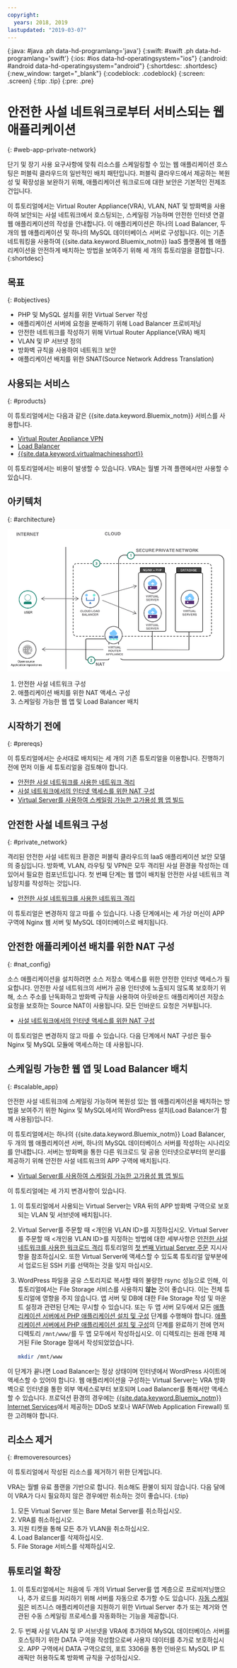 ```yaml
---
copyright:
  years: 2018, 2019
lastupdated: "2019-03-07"
---
```


{:java: #java .ph data-hd-programlang='java'}
{:swift: #swift .ph data-hd-programlang='swift'}
{:ios: #ios data-hd-operatingsystem="ios"}
{:android: #android data-hd-operatingsystem="android"}
{:shortdesc: .shortdesc}
{:new_window: target="_blank"}
{:codeblock: .codeblock}
{:screen: .screen}
{:tip: .tip}
{:pre: .pre}

# 안전한 사설 네트워크로부터 서비스되는 웹 애플리케이션
{: #web-app-private-network}

단기 및 장기 사용 요구사항에 맞춰 리소스를 스케일링할 수 있는 웹 애플리케이션 호스팅은 퍼블릭 클라우드의 일반적인 배치 패턴입니다. 퍼블릭 클라우드에서 제공하는 복원성 및 확장성을 보완하기 위해, 애플리케이션 워크로드에 대한 보안은 기본적인 전제조건입니다.  

이 튜토리얼에서는 Virtual Router Appliance(VRA), VLAN, NAT 및 방화벽을 사용하여 보안되는 사설 네트워크에서 호스팅되는, 스케일링 가능하며 안전한 인터넷 연결 웹 애플리케이션의 작성을 안내합니다. 이 애플리케이션은 하나의 Load Balancer, 두 개의 웹 애플리케이션 및 하나의 MySQL 데이터베이스 서버로 구성됩니다. 이는 기존 네트워킹을 사용하여 {{site.data.keyword.Bluemix_notm}} IaaS 플랫폼에 웹 애플리케이션을 안전하게 배치하는 방법을 보여주기 위해 세 개의 튜토리얼을 결합합니다.
{:shortdesc}

## 목표
{: #objectives}

- PHP 및 MySQL 설치를 위한 Virtual Server 작성
- 애플리케이션 서버에 요청을 분배하기 위해 Load Balancer 프로비저닝
- 안전한 네트워크를 작성하기 위해 Virtual Router Appliance(VRA) 배치
- VLAN 및 IP 서브넷 정의 
- 방화벽 규칙을 사용하여 네트워크 보안
- 애플리케이션 배치를 위한 SNAT(Source Network Address Translation)

## 사용되는 서비스
{: #products}

이 튜토리얼에서는 다음과 같은 {{site.data.keyword.Bluemix_notm}} 서비스를 사용합니다.  

* [Virtual Router Appliance VPN](https://{DomainName}/docs/infrastructure/virtual-router-appliance?topic=virtual-router-appliance-about-the-vra#virtual-private-network-vpn-gateway)
* [Load Balancer]( https://{DomainName}/catalog/infrastructure/load-balancer-group)
* [{{site.data.keyword.virtualmachinesshort}}]( https://{DomainName}/catalog/infrastructure/virtual-server-group)

이 튜토리얼에서는 비용이 발생할 수 있습니다. VRA는 월별 가격 플랜에서만 사용할 수 있습니다. 

## 아키텍처
{: #architecture}

<p style="text-align: center;">

  ![아키텍처](images/solution42-web-app-private-network/web-app-private.png)
</p>

1.	안전한 사설 네트워크 구성
2.	애플리케이션 배치를 위한 NAT 액세스 구성
3.	스케일링 가능한 웹 앱 및 Load Balancer 배치

## 시작하기 전에
{: #prereqs}

이 튜토리얼에서는 순서대로 배치되는 세 개의 기존 튜토리얼을 이용합니다. 진행하기 전에 먼저 이들 세 튜토리얼을 검토해야 합니다. 

-	[안전한 사설 네트워크를 사용한 네트워크 격리]( https://{DomainName}/docs/tutorials?topic=solution-tutorials-secure-network-enclosure#isolate-workloads-with-a-secure-private-network) 
-	[사설 네트워크에서의 인터넷 액세스를 위한 NAT 구성]( https://{DomainName}/docs/tutorials?topic=solution-tutorials-nat-config-private#configure-firewall-rules-for-internet-access-from-a-private-network)
-	[Virtual Server를 사용하여 스케일링 가능한 고가용성 웹 앱 빌드]( https://{DomainName}/docs/tutorials?topic=solution-tutorials-highly-available-and-scalable-web-application#use-virtual-servers-to-build-highly-available-and-scalable-web-app)



## 안전한 사설 네트워크 구성
{: #private_network}

격리된 안전한 사설 네트워크 환경은 퍼블릭 클라우드의 IaaS 애플리케이션 보안 모델의 중심입니다. 방화벽, VLAN, 라우팅 및 VPN은 모두 격리된 사설 환경을 작성하는 데 있어서 필요한 컴포넌트입니다.
첫 번째 단계는 웹 앱이 배치될 안전한 사설 네트워크 격납장치를 작성하는 것입니다.   

- [안전한 사설 네트워크를 사용한 네트워크 격리](https://{DomainName}/docs/tutorials?topic=solution-tutorials-secure-network-enclosure#isolate-workloads-with-a-secure-private-network)

이 튜토리얼은 변경하지 않고 따를 수 있습니다. 나중 단계에서는 세 가상 머신이 APP 구역에 Nginx 웹 서버 및 MySQL 데이터베이스로 배치됩니다.  

## 안전한 애플리케이션 배치를 위한 NAT 구성
{: #nat_config}

소스 애플리케이션을 설치하려면 소스 저장소 액세스를 위한 안전한 인터넷 액세스가 필요합니다. 안전한 사설 네트워크의 서버가 공용 인터넷에 노출되지 않도록 보호하기 위해, 소스 주소를 난독화하고 방화벽 규칙을 사용하여 아웃바운드 애플리케이션 저장소 요청을 보호하는 Source NAT이 사용됩니다. 모든 인바운드 요청은 거부됩니다.  

- [사설 네트워크에서의 인터넷 액세스를 위한 NAT 구성]( https://{DomainName}/docs/tutorials?topic=solution-tutorials-nat-config-private#configure-firewall-rules-for-internet-access-from-a-private-network)

이 튜토리얼은 변경하지 않고 따를 수 있습니다. 다음 단계에서 NAT 구성은 필수 Nginx 및 MySQL 모듈에 액세스하는 데 사용됩니다.   


## 스케일링 가능한 웹 앱 및 Load Balancer 배치
{: #scalable_app}

안전한 사설 네트워크에 스케일링 가능하며 복원성 있는 웹 애플리케이션을 배치하는 방법을 보여주기 위한 Nginx 및 MySQL에서의 WordPress 설치(Load Balancer가 함께 사용됨)입니다.  

이 튜토리얼에서는 하나의 {{site.data.keyword.Bluemix_notm}} Load Balancer, 두 개의 웹 애플리케이션 서버, 하나의 MySQL 데이터베이스 서버를 작성하는 시나리오를 안내합니다. 서버는 방화벽을 통한 다른 워크로드 및 공용 인터넷으로부터의 분리를 제공하기 위해 안전한 사설 네트워크의 APP 구역에 배치됩니다.  

- [Virtual Server를 사용하여 스케일링 가능한 고가용성 웹 앱 빌드]( https://{DomainName}/docs/tutorials?topic=solution-tutorials-highly-available-and-scalable-web-application#use-virtual-servers-to-build-highly-available-and-scalable-web-app)

이 튜토리얼에는 세 가지 변경사항이 있습니다. 

1.	이 튜토리얼에서 사용되는 Virtual Server는 VRA 뒤의 APP 방화벽 구역으로 보호되는 VLAN 및 서브넷에 배치됩니다. 
2. Virtual Server를 주문할 때 &lt;개인용 VLAN ID&gt;를 지정하십시오. Virtual Server를 주문할 때 &lt;개인용 VLAN ID&gt;를 지정하는 방법에 대한 세부사항은 [안전한 사설 네트워크를 사용한 워크로드 격리]( https://{DomainName}/docs/tutorials?topic=solution-tutorials-secure-network-enclosure#isolate-workloads-with-a-secure-private-network) 튜토리얼의 [첫 번째 Virtual Server 주문](https://{DomainName}/docs/tutorials?topic=solution-tutorials-secure-network-enclosure#order_virtualserver) 지시사항을 참조하십시오. 또한 Virtual Server에 액세스할 수 있도록 튜토리얼 앞부분에서 업로드된 SSH 키를 선택하는 것을 잊지 마십시오.  
3. WordPress 파일을 공유 스토리지로 복사할 때의 불량한 rsync 성능으로 인해, 이 튜토리얼에서는 File Storage 서비스를 사용하지 **않는** 것이 좋습니다. 이는 전체 튜토리얼에 영향을 주지 않습니다. 앱 서버 및 DB에 대한 File Storage 작성 및 마운트 설정과 관련된 단계는 무시할 수 있습니다. 또는 두 앱 서버 모두에서 모든 [애플리케이션 서버에서 PHP 애플리케이션 설치 및 구성](https://{DomainName}/docs/tutorials?topic=solution-tutorials-highly-available-and-scalable-web-application#php_application) 단계를 수행해야 합니다.
   [애플리케이션 서버에서 PHP 애플리케이션 설치 및 구성](https://{DomainName}/docs/tutorials?topic=solution-tutorials-highly-available-and-scalable-web-application#php_application)의 단계를 완료하기 전에 먼저 디렉토리 `/mnt/www/`를 두 앱 모두에서 작성하십시오. 이 디렉토리는 원래 현재 제거된 File Storage 절에서 작성되었었습니다.  

   ```sh
   mkdir /mnt/www
   ```

이 단계가 끝나면 Load Balancer는 정상 상태이며 인터넷에서 WordPress 사이트에 액세스할 수 있어야 합니다. 웹 애플리케이션을 구성하는 Virtual Server는 VRA 방화벽으로 인터넷을 통한 외부 액세스로부터 보호되며 Load Balancer를 통해서만 액세스할 수 있습니다. 프로덕션 환경의 경우에는 [{{site.data.keyword.Bluemix_notm}} Internet Services](https://{DomainName}/catalog/services/internet-services)에서 제공하는 DDoS 보호나 WAF(Web Application Firewall) 또한 고려해야 합니다. 


## 리소스 제거
{: #removeresources}

이 튜토리얼에서 작성된 리소스를 제거하기 위한 단계입니다.  

VRA는 월별 유료 플랜을 기반으로 합니다. 취소해도 환불이 되지 않습니다. 다음 달에 이 VRA가 다시 필요하지 않은 경우에만 취소하는 것이 좋습니다.
{:tip}  

1. 모든 Virtual Server 또는 Bare Metal Server를 취소하십시오. 
2. VRA를 취소하십시오. 
3. 지원 티켓을 통해 모든 추가 VLAN을 취소하십시오. 
4. Load Balancer를 삭제하십시오. 
5. File Storage 서비스를 삭제하십시오. 

## 튜토리얼 확장 

1. 이 튜토리얼에서는 처음에 두 개의 Virtual Server를 앱 계층으로 프로비저닝했으나, 추가 로드를 처리하기 위해 서버를 자동으로 추가할 수도 있습니다. [자동 스케일링]( https://{DomainName}/docs/infrastructure/SLautoscale?topic=slautoscale-getting-started-with-auto-scaling#create-an-autoscale-group)은 비즈니스 애플리케이션을 지원하기 위한 Virtual Server 추가 또는 제거와 연관된 수동 스케일링 프로세스를 자동화하는 기능을 제공합니다. 

2. 두 번째 사설 VLAN 및 IP 서브넷을 VRA에 추가하여 MySQL 데이터베이스 서버를 호스팅하기 위한 DATA 구역을 작성함으로써 사용자 데이터를 추가로 보호하십시오. APP 구역에서 DATA 구역으로의, 포트 3306을 통한 인바운드 MySQL IP 트래픽만 허용하도록 방화벽 규칙을 구성하십시오.  

